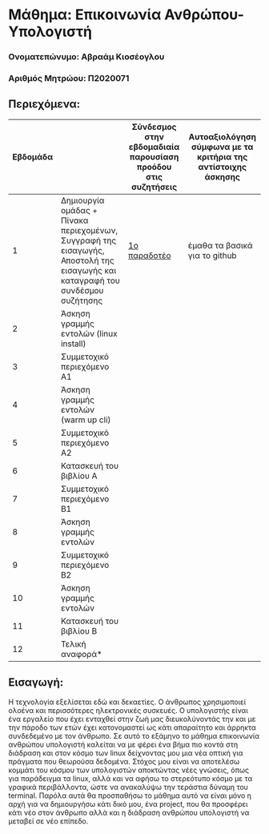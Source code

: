 # Μάθημα: Επικοινωνία Ανθρώπου-Υπολογιστή

### Ονοματεπώνυμο: Αβραάμ Κιοσέογλου
### Αριθμός Μητρώου: Π2020071

## Περιεχόμενα:

| Εβδομάδα |  | Σύνδεσμος στην εβδομαδιαία παρουσίαση προόδου στις συζητήσεις | Αυτοαξιολόγηση σύμφωνα με τα κριτήρια της αντίστοιχης άσκησης |
| --- | --- | --- | --- |
| 1 |  Δημιουργία ομάδας + Πίνακα περιεχομένων, Συγγραφή της εισαγωγής, Αποστολή της εισαγωγής και καταγραφή του συνδέσμου συζήτησης |[1o παραδοτέο](https://github.com/p20kios/hci/edit/%CE%A02020071/projects/2020071/README.md#%CE%B5%CE%B9%CF%83%CE%B1%CE%B3%CF%89%CE%B3%CE%AE) |έμαθα τα βασικά για το github |
| 2 | Άσκηση γραμμής εντολών (linux install) | | |
| 3 | Συμμετοχικό περιεχόμενο A1 | | |
| 4 | Άσκηση γραμμής εντολών (warm up cli) | | |
| 5 | Συμμετοχικό περιεχόμενο A2 | | |
| 6 | Κατασκευή του βιβλίου Α | | |
| 7 | Συμμετοχικό περιεχόμενο B1 | | |
| 8 | Άσκηση γραμμής εντολών | | |
| 9 | Συμμετοχικό περιεχόμενο B2 | | |
| 10 | Άσκηση γραμμής εντολών | | |
| 11 | Κατασκευή του βιβλίου Β | | |
| 12 | Τελική αναφορά* | | |

## Εισαγωγή:

Η τεχνολογία εξελίσεται εδώ και δεκαετίες. Ο άνθρωπος χρησιμοποιεί ολοένα και περισσότερες ηλεκτρονικές συσκευές. Ο υπολογιστής είναι ένα εργαλείο που έχει ενταχθεί στην ζωή μας διευκολύνοντάς την και με την πάροδο των ετών έχει κατονομαστεί ως κάτι απαραίτητο και άρρηκτα συνδεδεμένο με τον άνθρωπο. Σε αυτό το εξάμηνο το μάθημα επικοινωνία ανθρώπου υπολογιστή καλείται να με φέρει ένα βήμα πιο κοντά στη διάδραση και στον κόσμο των linux δείχνοντας μου μια νέα οπτική για πράγματα που θεωρούσα δεδομένα. 
Στόχος μου είναι να αποτελέσω κομμάτι του κόσμου των υπολογιστών αποκτώντας νέες γνώσεις, όπως για παράδειγμα τα linux, αλλά και να αφήσω το στερεότυπο κόσμο με τα γραφικά περιβάλλοντα, ώστε να ανακαλύψω την τεράστια δύναμη του terminal. Παρόλα αυτά θα προσπαθήσω το μάθημα αυτό να είναι μόνο η αρχή για να δημιουργήσω κάτι δικό μου, ένα project, που θα προσφέρει κάτι νέο στον άνθρωπο αλλά και η διάδραση ανθρώπου υπολογιστή να μεταβεί σε νέο επίπεδο. 


